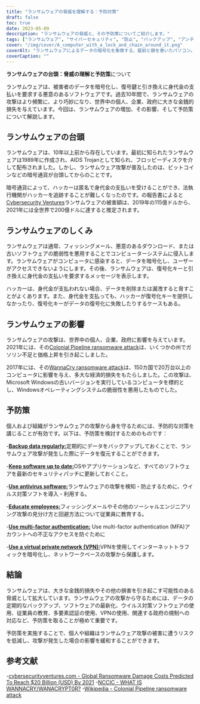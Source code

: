 ```yaml
---
title: "ランサムウェアの脅威を理解する：予防対策"
draft: false
toc: true
date: 2023-05-09
description: "ランサムウェアの脅威と、その予防策についてご紹介します。"
tags: ["ランサムウェア", "サイバーセキュリティ", "防止", "バックアップ", "アンチウイルス", "仮想私設通信網", "多要素認証", "官制", "フィッシング", "ソーシャルエンジニアリング", "マルウェア", "サイバー犯罪", "データ機密保護", "ネットワークセキュリティ", "サイバー攻撃", "暗号化", "サイバーハイジーン", "インシデントレスポンス", "データ保護", "サイバーアウェアネス"]
cover: "/img/cover/A_computer_with_a_lock_and_chain_around_it.png"
coverAlt: "ランサムウェアによるデータの暗号化を象徴する、錠前と鎖を巻いたパソコン。"
coverCaption: ""
---
```


**ランサムウェアの台頭：脅威の理解と予防策**について

ランサムウェアは、被害者のデータを暗号化し、復号鍵と引き換えに身代金の支払いを要求する悪意のあるソフトウェアです。過去10年間で、ランサムウェアの攻撃はより頻繁に、より巧妙になり、世界中の個人、企業、政府に大きな金銭的損失を与えています。今回は、ランサムウェアの増加、その影響、そして予防策について解説します。

## ランサムウェアの台頭

ランサムウェアは、10年以上前から存在しています。最初に知られたランサムウェアは1989年に作成され、AIDS Trojanとして知られ、フロッピーディスクを介して配布されました。しかし、ランサムウェア攻撃が普及したのは、ビットコインなどの暗号通貨が台頭してからのことです。

暗号通貨によって、ハッカーは匿名で身代金の支払いを受けることができ、法執行機関がハッカーを追跡することが難しくなったのです。の報告書によると[Cybersecurity Ventures](https://cybersecurityventures.com/global-ransomware-damage-costs-predicted-to-reach-20-billion-usd-by-2021/#:~:text=The%20damages%20for%202018%20were,fastest%20growing%20type%20of%20cybercrime.)ランサムウェアの被害額は、2019年の115億ドルから、2021年には全世界で200億ドルに達すると推定されます。

## ランサムウェアのしくみ

ランサムウェアは通常、フィッシングメール、悪意のあるダウンロード、または古いソフトウェアの脆弱性を悪用することでコンピューターシステムに侵入します。ランサムウェアがコンピュータに感染すると、データを暗号化し、ユーザーがアクセスできないようにします。その後、ランサムウェアは、復号化キーと引き換えに身代金の支払いを要求するメッセージを表示します。

ハッカーは、身代金が支払われない場合、データを削除または漏洩すると脅すことがよくあります。また、身代金を支払っても、ハッカーが復号化キーを提供しなかったり、復号化キーがデータの復号化に失敗したりするケースもある。

## ランサムウェアの影響

ランサムウェアの攻撃は、世界中の個人、企業、政府に影響を与えています。2021年には、その[Colonial Pipeline ransomware attack](https://en.wikipedia.org/wiki/Colonial_Pipeline_ransomware_attack)は、いくつかの州でガソリン不足と価格上昇を引き起こしました。

2017年には、その[WannaCry ransomware attack](https://www.cisa.gov/wannacry)は、150カ国で20万台以上のコンピュータに影響を与え、多大な経済的損失をもたらしました。この攻撃は、Microsoft Windowsの古いバージョンを実行しているコンピュータを標的とし、Windowsオペレーティングシステムの脆弱性を悪用したものでした。

## 予防策

個人および組織がランサムウェアの攻撃から身を守るためには、予防的な対策を講じることが有効です。以下は、予防策を検討するためのものです：

-[**Backup data regularly:**](https://simeononsecurity.ch/articles/what-is-the-3-2-1-backup-rule-and-why-you-should-use-it/)定期的にデータをバックアップしておくことで、ランサムウェア攻撃が発生した際にデータを復元することができます。

-[**Keep software up to date:**](https://simeononsecurity.ch/articles/implementing-patches-for-systems-with-vulnerabilities/)OSやアプリケーションなど、すべてのソフトウェアを最新のセキュリティパッチに更新しておくこと。

-[**Use antivirus software:**](https://simeononsecurity.ch/recommendations/anti-virus)ランサムウェアの攻撃を検知・防止するために、ウイルス対策ソフトを導入・利用する。

-[**Educate employees:**](https://simeononsecurity.ch/articles/the-impact-of-social-engineering-attacks-on-cybersecurity/)フィッシングメールやその他のソーシャルエンジニアリング攻撃の見分け方と回避方法について従業員に教育する。

-[**Use multi-factor authentication:**](https://simeononsecurity.ch/articles/what-are-the-diferent-kinds-of-factors-in-mfa/) Use multi-factor authentication (MFA)アカウントへの不正なアクセスを防ぐために

-[**Use a virtual private network (VPN):**](https://simeononsecurity.ch/recommendations/vpns/)VPNを使用してインターネットトラフィックを暗号化し、ネットワークベースの攻撃から保護します。

## 結論

ランサムウェアは、大きな金銭的損失やその他の損害を引き起こす可能性のある脅威として拡大しています。ランサムウェアの攻撃から守るためには、データの定期的なバックアップ、ソフトウェアの最新化、ウイルス対策ソフトウェアの使用、従業員の教育、多要素認証の使用、VPNの使用、関連する政府の規制への対応など、予防策を取ることが極めて重要です。

予防策を実施することで、個人や組織はランサムウェア攻撃の被害に遭うリスクを低減し、攻撃が発生した場合の影響を緩和することができます。


## 参考文献
-[cybersecurityventures.com - Global Ransomware Damage Costs Predicted To Reach $20 Billion (USD) By 2021](https://cybersecurityventures.com/global-ransomware-damage-costs-predicted-to-reach-20-billion-usd-by-2021/#:~:text=The%20damages%20for%202018%20were,fastest%20growing%20type%20of%20cybercrime.)
-[NCCIC - WHAT IS WANNACRY/WANACRYPT0R?](https://www.cisa.gov/sites/default/files/FactSheets/NCCIC%20ICS_FactSheet_WannaCry_Ransomware_S508C.pdf)
-[Wikipedia - Colonial Pipeline ransomware attack](https://en.wikipedia.org/wiki/Colonial_Pipeline_ransomware_attack)